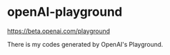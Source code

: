 # openAI-playground
https://beta.openai.com/playground

There is my codes generated by OpenAI's Playground.